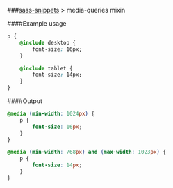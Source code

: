 ###[sass-snippets](../../../../) > media-queries mixin

####Example usage
```css
p {
    @include desktop {
        font-size: 16px;
    }

    @include tablet {
        font-size: 14px;
    }
}
```

####Output
```css
@media (min-width: 1024px) {
    p {
        font-size: 16px;
    }
}

@media (min-width: 768px) and (max-width: 1023px) {
    p {
        font-size: 14px;
    }
}
```